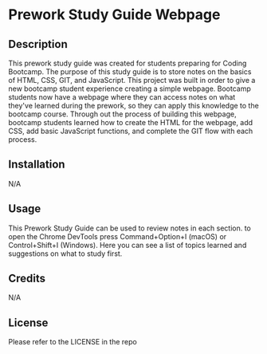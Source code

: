 # Prework Study Guide Webpage

## Description

This prework study guide was created for students preparing for Coding Bootcamp. The purpose of this study guide is to store notes on the basics of HTML, CSS, GIT, and JavaScript. This project was built in order to give a new bootcamp student experience creating a simple webpage. Bootcamp students now have a webpage where they can access notes on what they've learned during the prework, so they can apply this knowledge to the bootcamp course. Through out the process of building this webpage, bootcamp students learned how to create the HTML for the webpage, add CSS, add basic JavaScript functions, and complete the GIT flow with each process. 


## Installation

N/A

## Usage

This Prework Study Guide can be used to review notes in each section. to open the Chrome DevTools press Command+Option+I (macOS) or Control+Shift+I (Windows). Here you can see a list of topics learned and suggestions on what to study first. 


## Credits

N/A

## License

Please refer to the LICENSE in the repo
